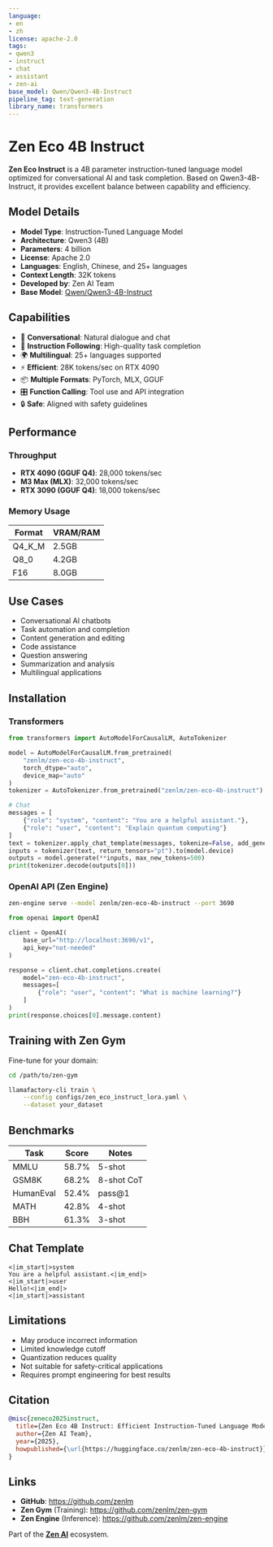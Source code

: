 ```yaml
---
language:
- en
- zh
license: apache-2.0
tags:
- qwen3
- instruct
- chat
- assistant
- zen-ai
base_model: Qwen/Qwen3-4B-Instruct
pipeline_tag: text-generation
library_name: transformers
---
```


# Zen Eco 4B Instruct

**Zen Eco Instruct** is a 4B parameter instruction-tuned language model optimized for conversational AI and task completion. Based on Qwen3-4B-Instruct, it provides excellent balance between capability and efficiency.

## Model Details

- **Model Type**: Instruction-Tuned Language Model
- **Architecture**: Qwen3 (4B)
- **Parameters**: 4 billion
- **License**: Apache 2.0
- **Languages**: English, Chinese, and 25+ languages
- **Context Length**: 32K tokens
- **Developed by**: Zen AI Team
- **Base Model**: [Qwen/Qwen3-4B-Instruct](https://huggingface.co/Qwen/Qwen3-4B-Instruct)

## Capabilities

- 💬 **Conversational**: Natural dialogue and chat
- 🎯 **Instruction Following**: High-quality task completion
- 🌍 **Multilingual**: 25+ languages supported
- ⚡ **Efficient**: 28K tokens/sec on RTX 4090
- 📦 **Multiple Formats**: PyTorch, MLX, GGUF
- 🎛️ **Function Calling**: Tool use and API integration
- 🔒 **Safe**: Aligned with safety guidelines

## Performance

### Throughput
- **RTX 4090 (GGUF Q4)**: 28,000 tokens/sec
- **M3 Max (MLX)**: 32,000 tokens/sec
- **RTX 3090 (GGUF Q4)**: 18,000 tokens/sec

### Memory Usage
| Format | VRAM/RAM |
|--------|----------|
| Q4_K_M | 2.5GB |
| Q8_0 | 4.2GB |
| F16 | 8.0GB |

## Use Cases

- Conversational AI chatbots
- Task automation and completion
- Content generation and editing
- Code assistance
- Question answering
- Summarization and analysis
- Multilingual applications

## Installation

### Transformers

```python
from transformers import AutoModelForCausalLM, AutoTokenizer

model = AutoModelForCausalLM.from_pretrained(
    "zenlm/zen-eco-4b-instruct",
    torch_dtype="auto",
    device_map="auto"
)
tokenizer = AutoTokenizer.from_pretrained("zenlm/zen-eco-4b-instruct")

# Chat
messages = [
    {"role": "system", "content": "You are a helpful assistant."},
    {"role": "user", "content": "Explain quantum computing"}
]
text = tokenizer.apply_chat_template(messages, tokenize=False, add_generation_prompt=True)
inputs = tokenizer(text, return_tensors="pt").to(model.device)
outputs = model.generate(**inputs, max_new_tokens=500)
print(tokenizer.decode(outputs[0]))
```

### OpenAI API (Zen Engine)

```bash
zen-engine serve --model zenlm/zen-eco-4b-instruct --port 3690
```

```python
from openai import OpenAI

client = OpenAI(
    base_url="http://localhost:3690/v1",
    api_key="not-needed"
)

response = client.chat.completions.create(
    model="zen-eco-4b-instruct",
    messages=[
        {"role": "user", "content": "What is machine learning?"}
    ]
)
print(response.choices[0].message.content)
```

## Training with Zen Gym

Fine-tune for your domain:

```bash
cd /path/to/zen-gym

llamafactory-cli train \
    --config configs/zen_eco_instruct_lora.yaml \
    --dataset your_dataset
```

## Benchmarks

| Task | Score | Notes |
|------|-------|-------|
| MMLU | 58.7% | 5-shot |
| GSM8K | 68.2% | 8-shot CoT |
| HumanEval | 52.4% | pass@1 |
| MATH | 42.8% | 4-shot |
| BBH | 61.3% | 3-shot |

## Chat Template

```
<|im_start|>system
You are a helpful assistant.<|im_end|>
<|im_start|>user
Hello!<|im_end|>
<|im_start|>assistant
```

## Limitations

- May produce incorrect information
- Limited knowledge cutoff
- Quantization reduces quality
- Not suitable for safety-critical applications
- Requires prompt engineering for best results

## Citation

```bibtex
@misc{zeneco2025instruct,
  title={Zen Eco 4B Instruct: Efficient Instruction-Tuned Language Model},
  author={Zen AI Team},
  year={2025},
  howpublished={\url{https://huggingface.co/zenlm/zen-eco-4b-instruct}}
}
```

## Links

- **GitHub**: https://github.com/zenlm
- **Zen Gym** (Training): https://github.com/zenlm/zen-gym
- **Zen Engine** (Inference): https://github.com/zenlm/zen-engine

Part of the **[Zen AI](https://github.com/zenlm)** ecosystem.